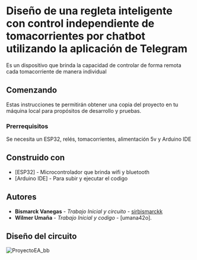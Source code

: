 # Diseño de una regleta inteligente con control independiente de tomacorrientes por chatbot utilizando la aplicación de Telegram

Es un dispositivo que brinda la capacidad de controlar de forma remota cada tomacorriente de manera individual

## Comenzando

Estas instrucciones te permitirán obtener una copia del proyecto en tu máquina local para propósitos de desarrollo y pruebas.

### Prerrequisitos

Se necesita un ESP32, relés, tomacorrientes, alimentación 5v y Arduino IDE

## Construido con

* [ESP32] - Microcontrolador que brinda wifi y bluetooth
* [Arduino IDE] - Para subir y ejecutar el codigo

## Autores

* **Bismarck Vanegas** - *Trabajo Inicial y circuito* - [sirbismarckk]([https://github.com/TuUsuario](https://github.com/sirbismarckk)https://github.com/sirbismarckk)
* **Wilmer Umaña** - *Trabajo Inicial y codigo* - [umana42o].

## Diseño del circuito
![ProyectoEA_bb](https://github.com/sirbismarckk/Regleta-Inteligente-ESP32/assets/88695142/f1595486-574a-4d95-bb6a-3034cc547657)

